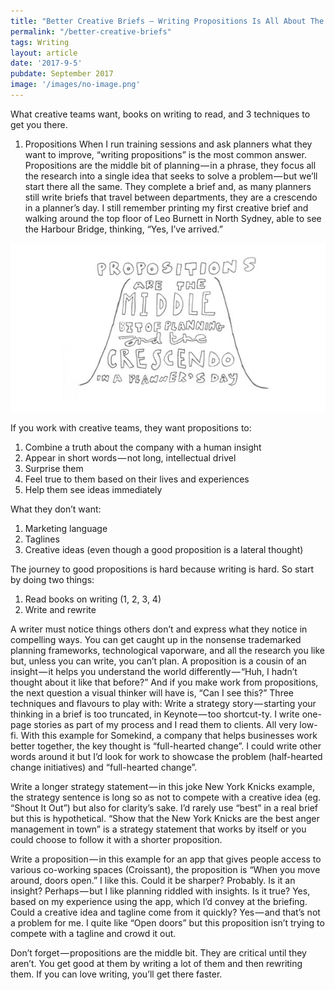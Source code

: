 ```yaml
---
title: "Better Creative Briefs — Writing Propositions Is All About The Writing"
permalink: "/better-creative-briefs"
tags: Writing
layout: article
date: '2017-9-5'
pubdate: September 2017
image: '/images/no-image.png'
---
```


What creative teams want, books on writing to read, and 3 techniques to get you there.

1. Propositions
When I run training sessions and ask planners what they want to improve, “writing propositions” is the most common answer. Propositions are the middle bit of planning — in a phrase, they focus all the research into a single idea that seeks to solve a problem — but we’ll start there all the same. They complete a brief and, as many planners still write briefs that travel between departments, they are a crescendo in a planner’s day. I still remember printing my first creative brief and walking around the top floor of Leo Burnett in North Sydney, able to see the Harbour Bridge, thinking, “Yes, I’ve arrived.”

![Propositions](../images/briefs_proposition.jpeg "Logo Title Text 1")

If you work with creative teams, they want propositions to:
1. Combine a truth about the company with a human insight
2. Appear in short words — not long, intellectual drivel
3. Surprise them
4. Feel true to them based on their lives and experiences
5. Help them see ideas immediately

What they don’t want:
1. Marketing language
2. Taglines
3. Creative ideas (even though a good proposition is a lateral thought)

The journey to good propositions is hard because writing is hard. So start by doing two things:
1. Read books on writing (1, 2, 3, 4)
2. Write and rewrite

A writer must notice things others don’t and express what they notice in compelling ways. You can get caught up in the nonsense trademarked planning frameworks, technological vaporware, and all the research you like but, unless you can write, you can’t plan.
A proposition is a cousin of an insight — it helps you understand the world differently — “Huh, I hadn’t thought about it like that before?” And if you make work from propositions, the next question a visual thinker will have is, “Can I see this?”
Three techniques and flavours to play with:
Write a strategy story — starting your thinking in a brief is too truncated, in Keynote — too shortcut-ty. I write one-page stories as part of my process and I read them to clients. All very low-fi. With this example for Somekind, a company that helps businesses work better together, the key thought is “full-hearted change”. I could write other words around it but I’d look for work to showcase the problem (half-hearted change initiatives) and “full-hearted change”.

Write a longer strategy statement — in this joke New York Knicks example, the strategy sentence is long so as not to compete with a creative idea (eg. “Shout It Out”) but also for clarity’s sake. I’d rarely use “best” in a real brief but this is hypothetical. “Show that the New York Knicks are the best anger management in town” is a strategy statement that works by itself or you could choose to follow it with a shorter proposition.

Write a proposition — in this example for an app that gives people access to various co-working spaces (Croissant), the proposition is “When you move around, doors open.” I like this. Could it be sharper? Probably. Is it an insight? Perhaps — but I like planning riddled with insights. Is it true? Yes, based on my experience using the app, which I’d convey at the briefing. Could a creative idea and tagline come from it quickly? Yes — and that’s not a problem for me. I quite like “Open doors” but this proposition isn’t trying to compete with a tagline and crowd it out.

Don’t forget — propositions are the middle bit. They are critical until they aren’t. You get good at them by writing a lot of them and then rewriting them. If you can love writing, you’ll get there faster.
